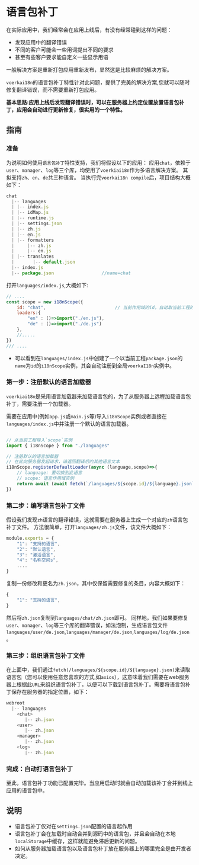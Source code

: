 # 语言包补丁<!-- {docsify-ignore-all} -->

在实际应用中，我们经常会在应用上线后，有没有经常碰到这样的问题：
- 发现应用中的翻译错误
- 不同的客户可能会一些用词提出不同的要求
- 甚至有些客户要求能自定义一些显示用语

一般解决方案是重新打包应用重新发布，显然这是比较麻烦的解决方案。

`voerkai18n`的语言包补丁特性针对此问题，提供了完美的解决方案,您就可以随时修复翻译错误，而不需要重新打包应用。

**基本思路:应用上线后发现翻译错误时，可以在服务器上约定位置放置语言包补丁，应用会自动进行更新修复，很实用的一个特性。**

## 指南


### 准备
为说明如何使用`语言包补丁`特性支持，我们将假设以下的应用：
应用`chat`，依赖于`user`、`manager`、`log`等三个库，均使用了`voerkiai18n`作为多语言解决方案。
其拟支持`zh`、`en`、`de`共三种语言。
当执行完`voerkai18n compile`后，项目结构大概如下：
```javascript
chat
  |-- languages
  | |-- index.js
  | |-- idMap.js   
  | |-- runtime.js
  | |-- settings.json                  
  | |-- zh.js
  | |-- en.js
  | |-- formatters
  |     |-- zh.js
  |     |-- en.js
  | |-- translates
  |       |-- default.json
  |-- index.js
  |-- package.json                  //name=chat

```

打开`languages/index.js`,大概如下:
```javascript
// ....
const scope = new i18nScope({
    id: "chat",                          // 当前作用域的id，自动取当前工程的package.json的name
    loaders:{ 
        "en" : ()=>import("./en.js"),
        "de" : ()=>import("./de.js")
    },
    //.....
}) 
/// ....
```
- 可以看到在`languages/index.js`中创建了一个以当前工程`package.json`的`name`为`id`的`i18nScope`实例，其会自动注册到全局`voerkaI18n`实例中。

### 第一步：注册默认的语言加载器

 `voerkiai18n`是采用语言加载器来加载语言包的，为了从服务器上远程加载语言包补丁，需要注册一个加载器。
 
需要在应用中(例如`app.js`或`main.js`等)导入`i18nScope`实例或者直接在`languages/index.js`中并注册一个默认的语言加载器。

```javascript

// 从当前工程导入`scope`实例
import { i18nScope } from "./languages"

// 注册默认的语言加载器
// 在此向服务器发起请求，请返回翻译后的其他语言文本
i18nScope.registerDefaultLoader(async (language,scope)=>{
    // language: 要切换到此语言
    // scope: 语言作用域实例   
    return await (await fetch(`/languages/${scope.id}/${language}.json`)).json()
})
```


### 第二步：编写语言包补丁文件

假设我们发现`zh`语言的翻译错误，这就需要在服务器上生成一个对应的`zh`语言包补丁文件。
方法很简单，打开`languages/zh.js`文件，该文件大概如下：
```javascript
module.exports = {
    "1": "支持的语言",
    "2": "默认语言",
    "3": "激活语言",
    "4": "名称空间s",
    ....
}
```
复制一份修改和更名为`zh.json`，其中仅保留需要修复的条目，内容大概如下：
```javascript
{
    "1": "支持的语言",       
}
```
然后将`zh.json`复制到`languages/chat/zh.json`即可。
同样地，我们如果要修复`user`、`manager`、`log`等三个库的翻译错误，如法泡制，生成语言包文件`languages/user/de.json`,`languages/manager/de.json`,`languages/log/de.json`。

### 第三步：组织语言包补丁文件
在上面中，我们通过`fetch(/languages/${scope.id}/${language}.json)`来读取语言包（您可以使用任意您喜欢的方式,如`axios`），这意味着我们需要在web服务器上根据此`URL`来组织语言包补丁，以便可以下载到语言包补丁。需要将语言包补丁保存在服务器的指定位置，如下：

```javascript
webroot
  |-- languages
    <chat>          
       |-- zh.json        
    <user>               
       |-- zh.json    
    <manager>                 
       |-- zh.json   
    <log>                 
       |-- zh.json               
```
### 完成：自动打语言包补丁

至此，语言包补丁功能已配置完毕。当应用启动时就会自动加载该补丁合并到线上应用的语言包中。
 ## 说明

- 语言包补丁仅对在`settings.json`配置的语言起作用
- 语言包补丁会在加载时自动合并到源码中的语言包，并且会自动在本地`localStorage`中缓存，这样就能避免滞后更新的问题。
- 如何从服务器加载语言包以及语言包补丁放在服务器上的哪里完全是由开发者决定。

